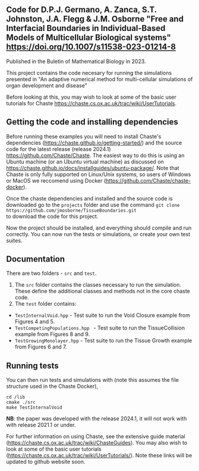 ## Code for D.P.J. Germano, A. Zanca, S.T. Johnston, J.A. Flegg & J.M. Osborne  "Free and Interfacial Boundaries in Individual-Based Models of Multicellular Biological systems"  https://doi.org/10.1007/s11538-023-01214-8

Published in the Buletin of Mathematical Biology in 2023. 

This project contains the code necesary for running the simulations presented in "An adaptive numerical method for multi-cellular simulations of organ development and disease"

Before looking at this, you may wish to look at some of the basic user tutorials for Chaste https://chaste.cs.ox.ac.uk/trac/wiki/UserTutorials.

## Getting the code and installing dependencies 

Before running these examples you will need to install Chaste's dependencies (https://chaste.github.io/getting-started/) and the source code for the latest release (release 2024.1) https://github.com/Chaste/Chaste.
The easiest way to do this is using an Ubuntu machine (or an Ubuntu virtual machine) as discussed on https://chaste.github.io/docs/installguides/ubuntu-package/. 
Note that Chaste is only fully supported on Linux/Unix systems, so users of Windows or MacOS we reccomend using Docker (https://github.com/Chaste/chaste-docker).

Once the chaste dependencies and installed and the source code is downloaded go to the `projects` folder and use the command 
`git clone https://github.com/jmosborne/TissueBoundaries.git`  
to download the code for this project.

Now the project should be installed, and everything should compile and run correctly. 
You can now run the tests or simulations, or create your own test suites.

## Documentation
There are two folders - `src` and `test`.
 1. The `src` folder contains the classes necessary to run the simulation. These define the additional classes and  methods not in the core chaste code.
 2. The `test` folder contains:
  * `TestInternalVoid.hpp` - Test suite to run the Void Closure example from Figures 4 and 5.
  * `TestCompetingPopulations.hpp ` - Test suite to run the TissueCollision example from Figures 8 and 9.
  * `TestGrowingMonolayer.hpp` - Test suite to run the Tissue Growth example from Figures 6 and 7.
  
## Running tests
You can then run tests and simulations with (note this assumes the file structure used in the Chaste Docker),
```
cd /lib
cmake ./src
make TestInternalVoid

```

**NB**: the paper was developed with the release 2024.1, it will not work with with release 2021.1 or under.

For further information on using Chaste, see the extensive guide material (https://chaste.cs.ox.ac.uk/trac/wiki/ChasteGuides).
You may also wish to look at some of the basic user tutorials (https://chaste.cs.ox.ac.uk/trac/wiki/UserTutorials/). Note these links will be updated to github website soon.
